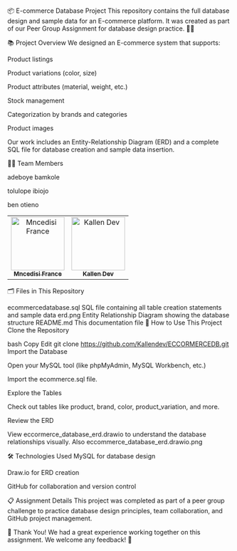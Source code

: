 📦 E-commerce Database Project
This repository contains the full database design and sample data for an E-commerce platform.
It was created as part of our Peer Group Assignment for database design practice. 🧠💾

📚 Project Overview
We designed an E-commerce system that supports:

Product listings

Product variations (color, size)

Product attributes (material, weight, etc.)

Stock management

Categorization by brands and categories

Product images

Our work includes an Entity-Relationship Diagram (ERD) and a complete SQL file for database creation and sample data insertion.

👩‍💻 Team Members

adeboye	bamkole	

tolulope	ibiojo

ben	otieno

<table>
  <tr>
    <td align="center">
      <a href="https://github.com/Mnce0415">
        <img src="https://github.com/Mnce0415.png" width="120px;" alt="Mncedisi France"/><br />
        <sub><b>Mncedisi France</b></sub>
      </a>
    </td>
    <td align="center">
      <a href="https://github.com/Kallendev">
        <img src="https://github.com/Kallendev.png" width="120px;" alt="Kallen Dev"/><br />
        <sub><b>Kallen Dev</b></sub>
      </a>
    </td>
  </tr>
</table>


🗂️ Files in This Repository


ecommercedatabase.sql	SQL file containing all table creation statements and sample data
erd.png	Entity Relationship Diagram showing the database structure
README.md	This documentation file
🚀 How to Use This Project
Clone the Repository

bash
Copy
Edit
git clone https://github.com/Kallendev/ECCORMERCEDB.git
Import the Database

Open your MySQL tool (like phpMyAdmin, MySQL Workbench, etc.)

Import the ecommerce.sql file.

Explore the Tables

Check out tables like product, brand, color, product_variation, and more.

Review the ERD

View eccormerce_database_erd.drawio to understand the database relationships visually.
Also  eccommerce_database_erd.drawio.png

🛠️ Technologies Used
MySQL for database design

Draw.io for ERD creation

GitHub for collaboration and version control

📋 Assignment Details
This project was completed as part of a peer group challenge to practice database design principles, team collaboration, and GitHub project management.

🌟 Thank You!
We had a great experience working together on this assignment.
We welcome any feedback! 🎉

